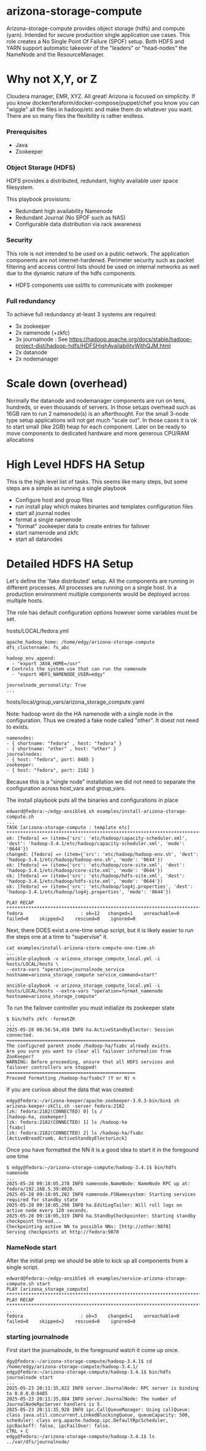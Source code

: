 # arizona-storage-compute

Arizona-storage-compute provides object storage (hdfs) and compute (yarn). Intended
for secure production single application use cases. This role creates a No Single Point Of Failure
(SPOF) setup. Both HDFS and YARN support automatic takeover of the "leaders" or "head-nodes" 
the NameNode and the ResourceManager. 


# Why not X,Y, or Z
Cloudera manager, EMR, XYZ. All great! Arizona is focused on simplicity. If you know
docker/teraform/docker-compose/puppet/chef you know you can "wiggle" all the files in 
hadoop/etc and make them do whatever you want. There are so many files
the flexibility is rather endless.


### Prerequisites

- Java
- Zookeeper

### Object Storage (HDFS)

HDFS provides a distributed, redundant, highly available user space filesystem.

This playbook provisions:
- Redundant high availability Namenode
- Redundant Journal (No SPOF such as NAS)
- Configurable data distribution via rack awareness

### Security

This role is not intended to be used on a public network. The application 
components are not internet-hardened. Perimeter security such as
packet filtering and access control lists should be used
on internal networks as well due to the dynamic nature 
of the hdfs components.

- HDFS components use ssl/tls to communicate with zookeeper

### Full redundancy 
To achieve full redundancy at-least 3 systems are required:

- 3x zookeeper
- 2x namenode (+zkfc)
- 3x journalnode : See https://hadoop.apache.org/docs/stable/hadoop-project-dist/hadoop-hdfs/HDFSHighAvailabilityWithQJM.html
- 2x datanode
- 2x nodemanager

# Scale down (overhead)
Normally the datanode and nodemanager components are run on tens, 
hundreds, or even thousands of servers. In those setups overhead such as 16GB ram to run
2 namenode(s) is an afterthought. For the small 3-node type setup applications will not get much "scale out".
In those cases it is ok to start small (like 2GB) heap for each component. Later on be ready to move components to 
dedicated hardware and more generous CPU/RAM allocations 

# High Level HDFS HA Setup

This is the high level list of tasks. This seems like many steps, but some steps
are a simple as running a single playbook

- Configure host and group files
- run install play which makes binaries and templates configuration files 
- start all journal nodes 
- format a single namenode 
- "format" zookeeper data to create entries for failover 
- start namenode and zkfc
- start all datanodes

# Detailed HDFS HA Setup

Let's define the 'fake distributed' setup. All the components are running in different processes. All processes are 
running on a single host. In a production environment multiple components would be deployed across 
multiple hosts.

The role has default configuration options however some variables must be set.

hosts/LOCAL/fedora.yml

```
apache_hadoop_home: /home/edgy/arizona-storage-compute
dfs_clustername: fs_abc

hadoop_env_append:
  - "export JAVA_HOME=/usr"
# Controls the system use that can run the namenode
  - "export HDFS_NAMENODE_USER=edgy"

journalnode_personality: True
...
```

hosts/local/group_vars/arizona_storage_compute.yaml

Note: hadoop wont do the HA namenode with a single node in the configuration. Thus we created
a fake node called "other". It doest not need to exists.
```
namenodes:
- { shortname: "fedora" , host: "fedora" }
- { shortname: "other" , host: "other" }
journalnodes:
- { host: "fedora", port: 8485 }
zookeeper:
- { host: "fedora", port: 2182 }
```
Because this is a "single node" installation we did not need to separate the configuration across host_vars and 
group_vars.

The install playbook puts all the binaries and configurations in place
```
edward@fedora:~/edgy-ansible$ sh examples/install-arizona-storage-compute.sh
...
TASK [arizona-storage-compute : template etc] ***************************************************************************************************************************
ok: [fedora] => (item={'src': 'etc/hadoop/capacity-scheduler.xml', 'dest': 'hadoop-3.4.1/etc/hadoop/capacity-scheduler.xml', 'mode': '0644'})
changed: [fedora] => (item={'src': 'etc/hadoop/hadoop-env.sh', 'dest': 'hadoop-3.4.1/etc/hadoop/hadoop-env.sh', 'mode': '0644'})
ok: [fedora] => (item={'src': 'etc/hadoop/core-site.xml', 'dest': 'hadoop-3.4.1/etc/hadoop/core-site.xml', 'mode': '0644'})
ok: [fedora] => (item={'src': 'etc/hadoop/hdfs-site.xml', 'dest': 'hadoop-3.4.1/etc/hadoop/hdfs-site.xml', 'mode': '0644'})
ok: [fedora] => (item={'src': 'etc/hadoop/log4j.properties', 'dest': 'hadoop-3.4.1/etc/hadoop/log4j.properties', 'mode': '0644'})

PLAY RECAP **************************************************************************************************************************************************************
fedora                     : ok=12   changed=1    unreachable=0    failed=0    skipped=2    rescued=0    ignored=0
```

Next, there DOES exist a one-time setup script, but it is likely easier to run the steps
one at a time to "supervise" it.

```
cat examples/install-arizona-store-compute-one-time.sh
...
ansible-playbook -v arizona_storage_compute_local.yml -i hosts/LOCAL/hosts \
--extra-vars "operation=journalnode_service hostname=arizona_storage_compute service_command=start"

ansible-playbook -v arizona_storage_compute_local.yml -i hosts/LOCAL/hosts --extra-vars "operation=format_namenode hostname=arizona_storage_compute"

```
To run the failover controller you must initialize its zookeeper state

```
$ bin/hdfs zkfc -formatZK
...
2025-05-28 08:56:54,458 INFO ha.ActiveStandbyElector: Session connected.
===============================================
The configured parent znode /hadoop-ha/fsabc already exists.
Are you sure you want to clear all failover information from
ZooKeeper?
WARNING: Before proceeding, ensure that all HDFS services and
failover controllers are stopped!
===============================================
Proceed formatting /hadoop-ha/fsabc? (Y or N) n
```
If you are curious about the data that was created:

```
edgy@fedora:~/arizona-keeper/apache-zookeeper-3.9.3-bin/bin$ sh arizona-keeper-zkCli.sh -server fedora:2182
[zk: fedora:2182(CONNECTED) 0] ls /
[hadoop-ha, zookeeper]
[zk: fedora:2182(CONNECTED) 1] ls /hadoop-ha 
[fsabc]
[zk: fedora:2182(CONNECTED) 2] ls /hadoop-ha/fsabc 
[ActiveBreadCrumb, ActiveStandbyElectorLock]
```

Once you have formatted the NN it is a good idea to start it in the foregound one time
```
$ edgy@fedora:~/arizona-storage-compute/hadoop-3.4.1$ bin/hdfs namenode
...
2025-05-28 09:18:05,278 INFO namenode.NameNode: NameNode RPC up at: fedora/192.168.5.39:8020.
2025-05-28 09:18:05,282 INFO namenode.FSNamesystem: Starting services required for standby state
2025-05-28 09:18:05,298 INFO ha.EditLogTailer: Will roll logs on active node every 120 seconds.
2025-05-28 09:18:05,319 INFO ha.StandbyCheckpointer: Starting standby checkpoint thread...
Checkpointing active NN to possible NNs: [http://other:9870]
Serving checkpoints at http://fedora:9870
```



### NameNode start


After the initial prep we should be able to kick up all components from a single script.
```
edward@fedora:~/edgy-ansible$ sh examples/service-arizona-storage-compute.sh start
PLAY [arizona_storage_compute] ******************************************************************************************************************************************
PLAY RECAP **************************************************************************************************************************************************************
...
fedora                     : ok=3    changed=1    unreachable=0    failed=0    skipped=2    rescued=0    ignored=0  

```




### starting journalnode

First start the journalnode, in the foreground watch it come up once.

```
dgy@fedora:~/arizona-storage-compute/hadoop-3.4.1$ cd /home/edgy/arizona-storage-compute/hadoop-3.4.1/
edgy@fedora:~/arizona-storage-compute/hadoop-3.4.1$ bin/hdfs journalnode start
...
2025-05-23 20:11:35,822 INFO server.JournalNode: RPC server is binding to 0.0.0.0:8485
2025-05-23 20:11:35,884 INFO server.JournalNode: The number of JournalNodeRpcServer handlers is 5.
2025-05-23 20:11:35,928 INFO ipc.CallQueueManager: Using callQueue: class java.util.concurrent.LinkedBlockingQueue, queueCapacity: 500, scheduler: class org.apache.hadoop.ipc.DefaultRpcScheduler, ipcBackoff: false, ipcFailOver: false.
CTRL + C
edgy@fedora:~/arizona-storage-compute/hadoop-3.4.1$ ls ../var/dfs/journalnode/
```







